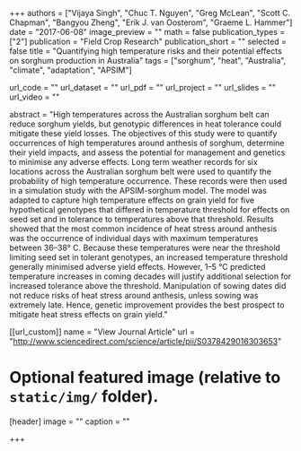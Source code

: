 +++
authors = ["Vijaya Singh", "Chuc T. Nguyen", "Greg McLean", "Scott  C. Chapman", "Bangyou Zheng", "Erik J. van Oosterom", "Graeme L. Hammer"]
date = "2017-06-08"
image_preview = ""
math = false
publication_types = ["2"]
publication = "Field Crop Research"
publication_short = ""
selected = false
title = "Quantifying high temperature risks and their potential effects on sorghum production in Australia"
tags = ["sorghum", "heat", "Australia", "climate", "adaptation", "APSIM"]

url_code = ""
url_dataset = ""
url_pdf = ""
url_project = ""
url_slides = ""
url_video = ""

abstract = "High temperatures across the Australian sorghum belt can reduce sorghum yields, but genotypic differences in heat tolerance could mitigate these yield losses. The objectives of this study were to quantify occurrences of high temperatures around anthesis of sorghum, determine their yield impacts, and assess the potential for management and genetics to minimise any adverse effects. Long term weather records for six locations across the Australian sorghum belt were used to quantify the probability of high temperature occurrence. These records were then used in a simulation study with the APSIM-sorghum model. The model was adapted to capture high temperature effects on grain yield for five hypothetical genotypes that differed in temperature threshold for effects on seed set and in tolerance to temperatures above that threshold. Results showed that the most common incidence of heat stress around anthesis was the occurrence of individual days with maximum temperatures between 36–38° C. Because these temperatures were near the threshold limiting seed set in tolerant genotypes, an increased temperature threshold generally minimised adverse yield effects. However, 1–5 °C predicted temperature increases in coming decades will justify additional selection for increased tolerance above the threshold. Manipulation of sowing dates did not reduce risks of heat stress around anthesis, unless sowing was extremely late. Hence, genetic improvement provides the best prospect to mitigate heat stress effects on grain yield."



[[url_custom]]
name = "View Journal Article"
url = "http://www.sciencedirect.com/science/article/pii/S0378429016303653"

# Optional featured image (relative to `static/img/` folder).
[header]
image = ""
caption = ""

+++
